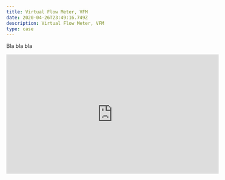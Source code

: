 ```yaml
---
title: Virtual Flow Meter, VFM
date: 2020-04-26T23:49:16.749Z
description: Virtual Flow Meter, VFM
type: case
---
```

<p>Bla bla bla</p>



<iframe width="560" height="315" src="https://www.youtube.com/embed/jVXCxeBNCIU" frameborder="0" allow="accelerometer; autoplay; encrypted-media; gyroscope; picture-in-picture" allowfullscreen></iframe>